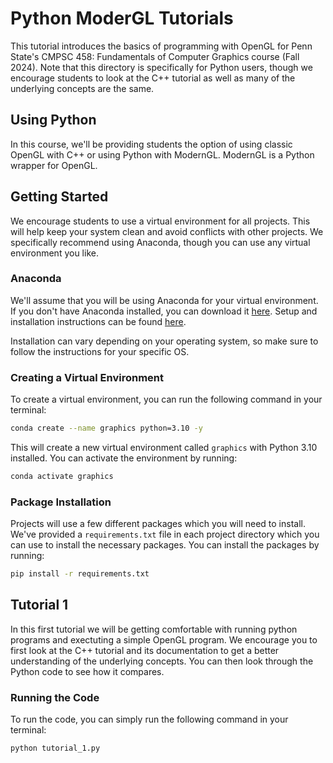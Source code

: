 # Python ModerGL Tutorials

This tutorial introduces the basics of programming with OpenGL for Penn State's CMPSC 458: Fundamentals of Computer Graphics course (Fall 2024). Note that this directory is specifically for Python users, though we encourage students to look at the C++ tutorial as well as many of the underlying concepts are the same.

## Using Python

In this course, we'll be providing students the option of using classic OpenGL with C++ or using Python with ModernGL. ModernGL is a Python wrapper for OpenGL. 

## Getting Started

We encourage students to use a virtual environment for all projects. This will help keep your system clean and avoid conflicts with other projects. We specifically recommend using Anaconda, though you can use any virtual environment you like.

### Anaconda

We'll assume that you will be using Anaconda for your virtual environment. If you don't have Anaconda installed, you can download it [here](https://www.anaconda.com/products/distribution). Setup and installation instructions can be found [here](https://docs.anaconda.com/anaconda/install/). 

Installation can vary depending on your operating system, so make sure to follow the instructions for your specific OS.

### Creating a Virtual Environment

To create a virtual environment, you can run the following command in your terminal:

```bash
conda create --name graphics python=3.10 -y
```

This will create a new virtual environment called `graphics` with Python 3.10 installed. You can activate the environment by running:

```bash
conda activate graphics
```

### Package Installation

Projects will use a few different packages which you will need to install. We've provided a `requirements.txt` file in each project directory which you can use to install the necessary packages. You can install the packages by running:

```bash
pip install -r requirements.txt
```

## Tutorial 1

In this first tutorial we will be getting comfortable with running python programs and exectuting a simple OpenGL program. We encourage you to first look at the C++ tutorial and its documentation to get a better understanding of the underlying concepts. You can then look through the Python code to see how it compares.

### Running the Code

To run the code, you can simply run the following command in your terminal:

```bash
python tutorial_1.py
```



